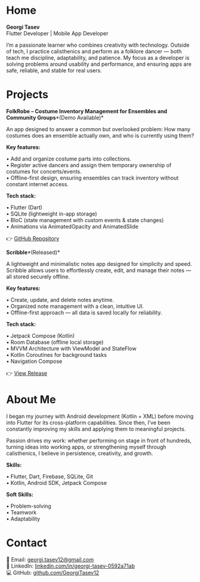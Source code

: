 # Home

**Georgi Tasev**\
Flutter Developer | Mobile App Developer

I’m a passionate learner who combines creativity with technology. Outside of tech, I practice calisthenics and perform as a folklore dancer — both teach me discipline, adaptability, and patience. My focus as a developer is solving problems around usability and performance, and ensuring apps are safe, reliable, and stable for real users.

# Projects

**FolkRobe – Costume Inventory Management for Ensembles and Community Groups***(Demo Available)*

An app designed to answer a common but overlooked problem: How many costumes does an ensemble actually own, and who is currently using them?

**Key features:** 

• Add and organize costume parts into collections.\
• Register active dancers and assign them temporary ownership of costumes for concerts/events.\
• Offline-first design, ensuring ensembles can track inventory without constant internet access.

**Tech stack:**

• Flutter (Dart)\
• SQLite (lightweight in-app storage)\
• BloC (state management with custom events & state changes)\
• Animations via AnimatedOpacity and AnimatedSlide

👉 [GitHub Repository](https://github.com/GeorgiTasev12/FolkRobe)

**Scribble***(Released)*

A lightweight and minimalistic notes app designed for simplicity and speed. Scribble allows users to effortlessly create, edit, and manage their notes — all stored securely offline.

**Key features:** 

• Create, update, and delete notes anytime.\
• Organized note management with a clean, intuitive UI.\
• Offline-first approach — all data is saved locally for reliability.

**Tech stack:**

• Jetpack Compose (Kotlin)  
• Room Database (offline local storage)  
• MVVM Architecture with ViewModel and StateFlow  
• Kotlin Coroutines for background tasks  
• Navigation Compose

👉 [View Release](https://github.com/GeorgiTasev12/Scribble/releases)

# About Me

I began my journey with Android development (Kotlin + XML) before moving into Flutter for its cross-platform capabilities. Since then, I’ve been constantly improving my skills and applying them to meaningful projects.

Passion drives my work: whether performing on stage in front of hundreds, turning ideas into working apps, or strengthening myself through calisthenics, I believe in persistence, creativity, and growth.

**Skills:**

• Flutter, Dart, Firebase, SQLite, Git\
• Kotlin, Android SDK, Jetpack Compose

**Soft Skills:**

• Problem-solving\
• Teamwork\
• Adaptability

# Contact

📧 Email: georgi.tasev12@gmail.com\
🔗 LinkedIn: [linkedin.com/in/georgi-tasev-0592a71ab](https://www.linkedin.com/in/georgi-tasev-0592a71ab/)\
💻 GitHub: [github.com/GeorgiTasev12](https://github.com/GeorgiTasev12)